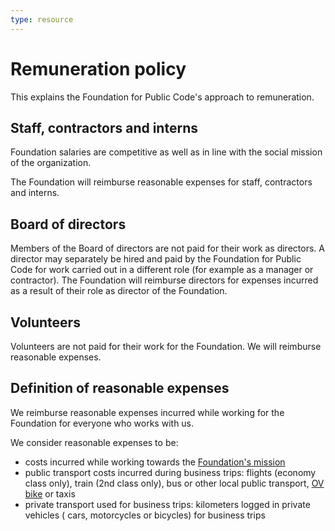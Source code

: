 ```yaml
---
type: resource
---
```


# Remuneration policy

This explains the Foundation for Public Code's approach to remuneration.

## Staff, contractors and interns

Foundation salaries are competitive as well as in line with the social mission of the organization.

The Foundation will reimburse reasonable expenses for staff, contractors and interns.

## Board of directors

Members of the Board of directors are not paid for their work as directors. A director may separately be hired and paid by the Foundation for Public Code for work carried out in a different role (for example as a manager or contractor). The Foundation will reimburse directors for expenses incurred as a result of their role as director of the Foundation.

## Volunteers

Volunteers are not paid for their work for the Foundation. We will reimburse reasonable expenses.

## Definition of reasonable expenses

We reimburse reasonable expenses incurred while working for the Foundation for everyone who works with us.

We consider reasonable expenses to be:

* costs incurred while working towards the [Foundation's mission](mission.md)
* public transport costs incurred during business trips: flights (economy class only), train (2nd class only), bus or other local public transport, [OV bike](https://www.ns.nl/en/door-to-door/ov-fiets) or taxis
* private transport used for business trips: kilometers logged in private vehicles ( cars, motorcycles or bicycles) for business trips
